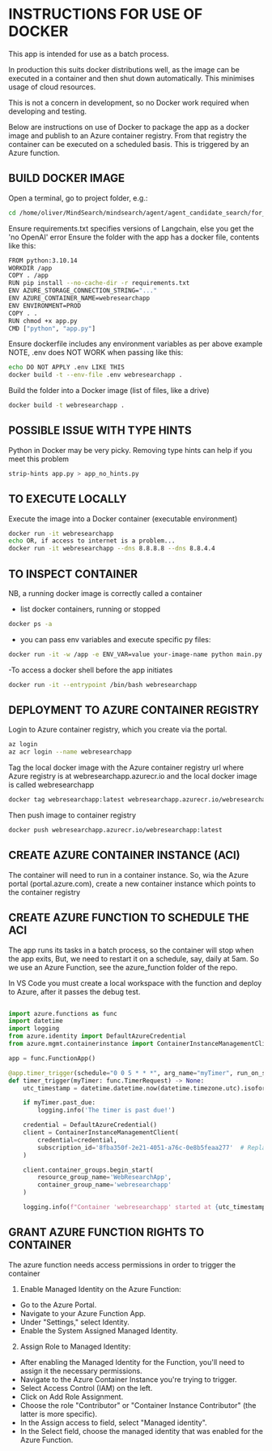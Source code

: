 # INSTRUCTIONS FOR USE OF DOCKER

This app is intended for use as a batch process.

In production this suits docker distributions well, as the image can be executed in a container and then shut down automatically.
This minimises usage of cloud resources.

This is not a concern in development, so no Docker work required when developing and testing.

Below are instructions on use of Docker to package the app as a docker image and publish to an Azure container registry.
From that registry the container can be executed on a scheduled basis.
This is triggered by an Azure function.

## BUILD DOCKER IMAGE

Open a terminal, go to project folder, e.g.:

```bash
cd /home/oliver/MindSearch/mindsearch/agent/agent_candidate_search/for_docker
```

Ensure requirements.txt specifies versions of Langchain, else you get the 'no OpenAI' error
Ensure the folder with the app has a docker file, contents like this:

```bash
FROM python:3.10.14
WORKDIR /app
COPY . /app
RUN pip install --no-cache-dir -r requirements.txt
ENV AZURE_STORAGE_CONNECTION_STRING="..."
ENV AZURE_CONTAINER_NAME=webresearchapp
ENV ENVIRONMENT=PROD
COPY . .
RUN chmod +x app.py
CMD ["python", "app.py"]
```

Ensure dockerfile includes any environment variables as per above example
NOTE, .env does NOT WORK when passing like this:

```bash
echo DO NOT APPLY .env LIKE THIS
docker build -t --env-file .env webresearchapp .
```

Build the folder into a Docker image (list of files, like a drive)

```bash
docker build -t webresearchapp .
```
## POSSIBLE ISSUE WITH TYPE HINTS

Python in Docker may be very picky. Removing type hints can help if you meet this problem 

```bash
strip-hints app.py > app_no_hints.py
```

## TO EXECUTE LOCALLY

Execute the image into a Docker container (executable environment)

```bash
docker run -it webresearchapp
echo OR, if access to internet is a problem...
docker run -it webresearchapp --dns 8.8.8.8 --dns 8.8.4.4
```

## TO INSPECT CONTAINER
NB, a running docker image is correctly called a container

- list docker containers, running or stopped
```bash
docker ps -a
```

- you can pass env variables and execute specific py files:
```bash
docker run -it -w /app -e ENV_VAR=value your-image-name python main.py
```

-To access a docker shell before the app initiates
```bash
docker run -it --entrypoint /bin/bash webresearchapp
```

## DEPLOYMENT TO AZURE CONTAINER REGISTRY

Login to Azure container registry, which you create via the portal.

```bash
az login
az acr login --name webresearchapp
```

Tag the local docker image with the Azure container registry url
where Azure registry is at webresearchapp.azurecr.io
and the local docker image is called webresearchapp

```bash
docker tag webresearchapp:latest webresearchapp.azurecr.io/webresearchapp:latest
```

Then push image to container registry

```bash
docker push webresearchapp.azurecr.io/webresearchapp:latest
```

## CREATE AZURE CONTAINER INSTANCE (ACI)

The container will need to run in a container instance.
So, wia the Azure portal (portal.azure.com), create a new container instance which points to the container registry

## CREATE AZURE FUNCTION TO SCHEDULE THE ACI

The app runs its tasks in a batch process, so the container will stop when the app exits, 
But, we need to restart it on a schedule, say, daily at 5am.
So we use an Azure Function, see the azure_function folder of the repo.

In VS Code you must create a local workspace with the function and deploy to Azure, after it passes the debug test.

```python

import azure.functions as func
import datetime
import logging
from azure.identity import DefaultAzureCredential
from azure.mgmt.containerinstance import ContainerInstanceManagementClient

app = func.FunctionApp()

@app.timer_trigger(schedule="0 0 5 * * *", arg_name="myTimer", run_on_startup=True, use_monitor=False) 
def timer_trigger(myTimer: func.TimerRequest) -> None:
    utc_timestamp = datetime.datetime.now(datetime.timezone.utc).isoformat()

    if myTimer.past_due:
        logging.info('The timer is past due!')

    credential = DefaultAzureCredential()
    client = ContainerInstanceManagementClient(
        credential=credential,
        subscription_id='8fba350f-2e21-4051-a76c-0e8b5feaa277'  # Replace with your subscription ID
    )

    client.container_groups.begin_start(
        resource_group_name='WebResearchApp',
        container_group_name='webresearchapp'
    )

    logging.info(f"Container 'webresearchapp' started at {utc_timestamp}")
```

## GRANT AZURE FUNCTION RIGHTS TO CONTAINER

The azure function needs access permissions in order to trigger the container

1. Enable Managed Identity on the Azure Function:
- Go to the Azure Portal.
- Navigate to your Azure Function App.
- Under "Settings," select Identity.
- Enable the System Assigned Managed Identity.

2. Assign Role to Managed Identity:
- After enabling the Managed Identity for the Function, you'll need to assign it the necessary permissions.
- Navigate to the Azure Container Instance you're trying to trigger.
- Select Access Control (IAM) on the left.
- Click on Add Role Assignment.
- Choose the role "Contributor" or "Container Instance Contributor" (the latter is more specific).
- In the Assign access to field, select "Managed identity".
- In the Select field, choose the managed identity that was enabled for the Azure Function.

